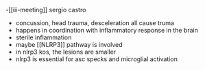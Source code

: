 -[[iii-meeting]] sergio castro 
- concussion, head trauma, desceleration all cause truma 
- happens in coordination with inflammatory response in the brain
- sterile inflammation 
- maybe [[NLRP3]] pathway is involved 
- in nlrp3 kos, the lesions are smaller
-  nlrp3 is essential for asc specks and microglial activation